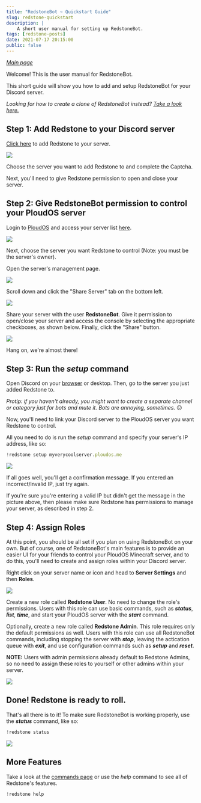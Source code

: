 ```yaml
---
title: "RedstoneBot ~ Quickstart Guide"
slug: redstone-quickstart
description: |
    A short user manual for setting up RedstoneBot.
tags: [redstone-posts]
date: 2021-07-17 20:15:00
public: false
--- 
```


[*Main page*](/redstone)

Welcome! This is the user manual for RedstoneBot.

This short guide will show you how to add and setup RedstoneBot for your Discord server.

_Looking for how to create a clone of RedstoneBot instead? [Take a look here.](https://github.com/ChromeUniverse/RedstoneBot#usage-ubuntu-linux)_

  

## Step 1: Add Redstone to your Discord server

[Click here](https://discord.com/oauth2/authorize?client_id=769761270269476887&permissions=8&scope=bot) to add Redstone to your server.

![](https://media.discordapp.net/attachments/760252264723644426/804124108861734962/unknown.png?width=1044&height=600)

Choose the server you want to add Redstone to and complete the Captcha.

Next, you'll need to give Redstone permission to open and close your server.  
  
  

## Step 2: Give RedstoneBot permission to control your PloudOS server

Login to [PloudOS](https://ploudos.com) and access your server list [here](http://ploudos.com/server/).

![](https://media.discordapp.net/attachments/760252264723644426/804126475539709952/unknown.png?width=1385&height=600)

Next, choose the server you want Redstone to control (Note: you must be the server's owner).

Open the server's management page.

![](https://media.discordapp.net/attachments/760252264723644426/804127300865228800/unknown.png?width=1395&height=600)

Scroll down and click the "Share Server" tab on the bottom left.

![](https://media.discordapp.net/attachments/760252264723644426/866688435397197824/unknown.png?width=410&height=641)

Share your server with the user **RedstoneBot**. Give it permission to open/close your server and access the console by selecting the appropriate checkboxes, as shown below. Finally, click the "Share" button.

![](https://cdn.discordapp.com/attachments/760252264723644426/866687872093257748/unknown.png)

Hang on, we're almost there!  
  
  

## Step 3: Run the _setup_ command

Open Discord on your [browser](https://discord.com/app) or desktop. Then, go to the server you just added Redstone to.

_Protip: if you haven't already, you might want to create a separate channel or category just for bots and mute it. Bots are annoying, sometimes._ 😕

Now, you'll need to link your Discord server to the PloudOS server you want Redstone to control.

All you need to do is run the _setup_ command and specify your server's IP address, like so:

```js
!redstone setup myverycoolserver.ploudos.me
```

![](https://media.discordapp.net/attachments/760252264723644426/804130942050107402/unknown.png)

If all goes well, you'll get a confirmation message. If you entered an incorrect/invalid IP, just try again.

If you're sure you're entering a valid IP but didn't get the message in the picture above, then please make sure Redstone has permissions to manage your server, as described in step 2.




## Step 4: Assign Roles

At this point, you should be all set if you plan on using RedstoneBot on your own. But of course, one of RedstoneBot's main features is to provide an easier UI for your friends to control your PloudOS Minecraft server, and to do this, you'll need to create and assign roles within your Discord server.

Right click on your server name or icon and head to **Server Settings** and then **Roles**.
  
![](https://media.discordapp.net/attachments/760252264723644426/866690395135017010/unknown.png?width=1152&height=642)

Create a new role called **Redstone User**. No need to change the role's permissions. Users with this role can use basic commands, such as **_status_**, **_list_**, **_time_**, and start your PloudOS server with the **_start_** command.

Optionally, create a new role called **Redstone Admin**. This role requires only the default permissions as well. Users with this role can use all RedstoneBot commands, including stopping the server with **_stop_**, leaving the actication queue with **_exit_**, and use configuration commands such as **_setup_** and **_reset_**.

**NOTE:** Users with admin permissions already default to Redstone Admins, so no need to assign these roles to yourself or other admins within your server.

![](https://media.discordapp.net/attachments/760252264723644426/866691861045051452/unknown.png?width=826&height=642)

## Done! Redstone is ready to roll.

That's all there is to it! To make sure RedstoneBot is working properly, use the **_status_** command, like so:

```js
!redstone status
```

![](https://media.discordapp.net/attachments/760252264723644426/804131538161369098/unknown.png?width=778&height=600)  

## More Features

Take a look at the [commands page](/redstone-features) or use the _help_ command to see all of Redstone's features.

```js
!redstone help
```
